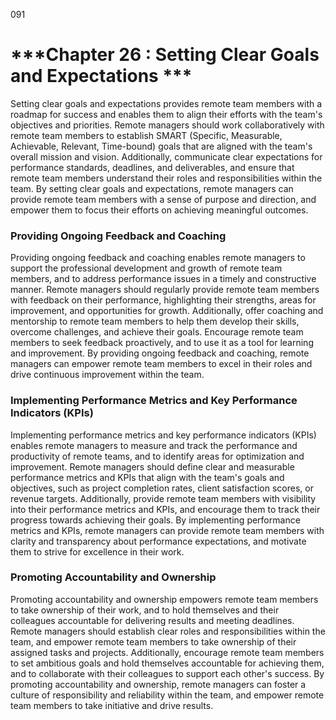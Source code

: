 091

# ***Chapter 26 : Setting Clear Goals and Expectations ***


Setting clear goals and expectations provides remote team members with a roadmap for success and enables them to align their efforts with the team's objectives and priorities. Remote managers should work collaboratively with remote team members to establish SMART (Specific, Measurable, Achievable, Relevant, Time-bound) goals that are aligned with the team's overall mission and vision. Additionally, communicate clear expectations for performance standards, deadlines, and deliverables, and ensure that remote team members understand their roles and responsibilities within the team. By setting clear goals and expectations, remote managers can provide remote team members with a sense of purpose and direction, and empower them to focus their efforts on achieving meaningful outcomes.

### **Providing Ongoing Feedback and Coaching**

Providing ongoing feedback and coaching enables remote managers to support the professional development and growth of remote team members, and to address performance issues in a timely and constructive manner. Remote managers should regularly provide remote team members with feedback on their performance, highlighting their strengths, areas for improvement, and opportunities for growth. Additionally, offer coaching and mentorship to remote team members to help them develop their skills, overcome challenges, and achieve their goals. Encourage remote team members to seek feedback proactively, and to use it as a tool for learning and improvement. By providing ongoing feedback and coaching, remote managers can empower remote team members to excel in their roles and drive continuous improvement within the team.

### **Implementing Performance Metrics and Key Performance Indicators (KPIs)**

Implementing performance metrics and key performance indicators (KPIs) enables remote managers to measure and track the performance and productivity of remote teams, and to identify areas for optimization and improvement. Remote managers should define clear and measurable performance metrics and KPIs that align with the team's goals and objectives, such as project completion rates, client satisfaction scores, or revenue targets. Additionally, provide remote team members with visibility into their performance metrics and KPIs, and encourage them to track their progress towards achieving their goals. By implementing performance metrics and KPIs, remote managers can provide remote team members with clarity and transparency about performance expectations, and motivate them to strive for excellence in their work.

### **Promoting Accountability and Ownership**

Promoting accountability and ownership empowers remote team members to take ownership of their work, and to hold themselves and their colleagues accountable for delivering results and meeting deadlines. Remote managers should establish clear roles and responsibilities within the team, and empower remote team members to take ownership of their assigned tasks and projects. Additionally, encourage remote team members to set ambitious goals and hold themselves accountable for achieving them, and to collaborate with their colleagues to support each other's success. By promoting accountability and ownership, remote managers can foster a culture of responsibility and reliability within the team, and empower remote team members to take initiative and drive results.

